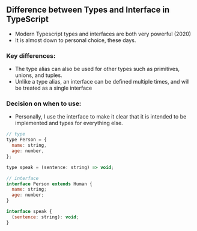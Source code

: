 ## Difference between Types and Interface in TypeScript

- Modern Typescript types and interfaces are both very powerful (2020)
- It is almost down to personal choice, these days.

### Key differences:

- The type alias can also be used for other types such as primitives,
  unions, and tuples.
- Unlike a type alias, an interface can be defined multiple times,
  and will be treated as a single interface

### Decision on when to use:

- Personally, I use the interface to make it clear that it
  is intended to be implemented and types for everything else.

```js
// type
type Person = {
  name: string,
  age: number,
};

type speak = (sentence: string) => void;

// interface
interface Person extends Human {
  name: string;
  age: number;
}

interface speak {
  (sentence: string): void;
}
```
